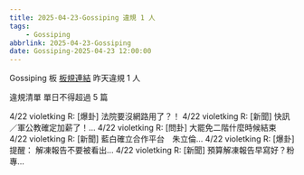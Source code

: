 ```yaml
---
title: 2025-04-23-Gossiping 違規 1 人
tags:
    - Gossiping
abbrlink: 2025-04-23-Gossiping
date: Gossiping-2025-04-23 12:00:00
---
```

Gossiping 板 [板規連結](https://www.ptt.cc/bbs/Gossiping/M.1637425085.A.07D.html)
昨天違規 1 人
<!-- more -->

違規清單
單日不得超過 5 篇

4/22 violetking R: [爆卦] 法院要沒網路用了？！
4/22 violetking R: [新聞] 快訊／軍公教確定加薪了！…
4/22 violetking R: [問卦] 大罷免二階什麼時候結束
4/22 violetking R: [新聞] 藍白確立合作平台　朱立倫…
4/22 violetking R: [爆卦]提醒： 解凍報告不要被看出…
4/22 violetking R: [新聞] 預算解凍報告早寫好？粉專…